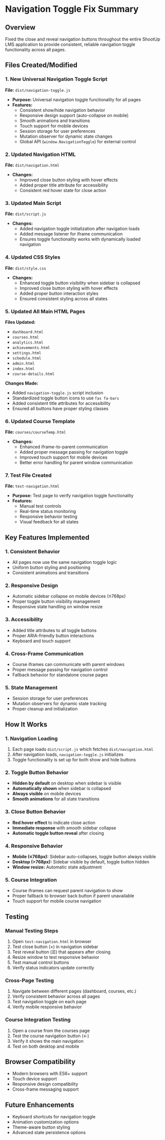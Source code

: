 # Navigation Toggle Fix Summary

## Overview
Fixed the close and reveal navigation buttons throughout the entire ShootUp LMS application to provide consistent, reliable navigation toggle functionality across all pages.

## Files Created/Modified

### 1. New Universal Navigation Toggle Script
**File:** `dist/navigation-toggle.js`
- **Purpose:** Universal navigation toggle functionality for all pages
- **Features:**
  - Consistent show/hide navigation behavior
  - Responsive design support (auto-collapse on mobile)
  - Smooth animations and transitions
  - Touch support for mobile devices
  - Session storage for user preferences
  - Mutation observer for dynamic state changes
  - Global API (`window.NavigationToggle`) for external control

### 2. Updated Navigation HTML
**File:** `dist/navigation.html`
- **Changes:** 
  - Improved close button styling with hover effects
  - Added proper title attribute for accessibility
  - Consistent red hover state for close action

### 3. Updated Main Script
**File:** `dist/script.js`
- **Changes:**
  - Added navigation toggle initialization after navigation loads
  - Added message listener for iframe communication
  - Ensures toggle functionality works with dynamically loaded navigation

### 4. Updated CSS Styles
**File:** `dist/style.css`
- **Changes:**
  - Enhanced toggle button visibility when sidebar is collapsed
  - Improved close button styling with hover effects
  - Added proper button interaction styles
  - Ensured consistent styling across all states

### 5. Updated All Main HTML Pages
**Files Updated:**
- `dashboard.html`
- `courses.html`
- `analytics.html`
- `achievements.html`
- `settings.html`
- `schedule.html`
- `admin.html`
- `index.html`
- `course-details.html`

**Changes Made:**
- Added `navigation-toggle.js` script inclusion
- Standardized toggle button icons to use `fas fa-bars`
- Added consistent title attributes for accessibility
- Ensured all buttons have proper styling classes

### 6. Updated Course Template
**File:** `courses/courseTemp.html`
- **Changes:**
  - Enhanced iframe-to-parent communication
  - Added proper message passing for navigation toggle
  - Improved touch support for mobile devices
  - Better error handling for parent window communication

### 7. Test File Created
**File:** `test-navigation.html`
- **Purpose:** Test page to verify navigation toggle functionality
- **Features:**
  - Manual test controls
  - Real-time status monitoring
  - Responsive behavior testing
  - Visual feedback for all states

## Key Features Implemented

### 1. Consistent Behavior
- All pages now use the same navigation toggle logic
- Uniform button styling and positioning
- Consistent animations and transitions

### 2. Responsive Design
- Automatic sidebar collapse on mobile devices (≤768px)
- Proper toggle button visibility management
- Responsive state handling on window resize

### 3. Accessibility
- Added title attributes to all toggle buttons
- Proper ARIA-friendly button interactions
- Keyboard and touch support

### 4. Cross-Frame Communication
- Course iframes can communicate with parent windows
- Proper message passing for navigation control
- Fallback behavior for standalone course pages

### 5. State Management
- Session storage for user preferences
- Mutation observers for dynamic state tracking
- Proper cleanup and initialization

## How It Works

### 1. Navigation Loading
1. Each page loads `dist/script.js` which fetches `dist/navigation.html`
2. After navigation loads, `navigation-toggle.js` initializes
3. Toggle functionality is set up for both show and hide buttons

### 2. Toggle Button Behavior
- **Hidden by default** on desktop when sidebar is visible
- **Automatically shown** when sidebar is collapsed
- **Always visible** on mobile devices
- **Smooth animations** for all state transitions

### 3. Close Button Behavior
- **Red hover effect** to indicate close action
- **Immediate response** with smooth sidebar collapse
- **Automatic toggle button reveal** after closing

### 4. Responsive Behavior
- **Mobile (≤768px):** Sidebar auto-collapses, toggle button always visible
- **Desktop (>768px):** Sidebar visible by default, toggle button hidden
- **Window resize:** Automatic state adjustment

### 5. Course Integration
- Course iframes can request parent navigation to show
- Proper fallback to browser back button if parent unavailable
- Touch support for mobile course navigation

## Testing

### Manual Testing Steps
1. Open `test-navigation.html` in browser
2. Test close button (×) in navigation sidebar
3. Test reveal button (☰) that appears after closing
4. Resize window to test responsive behavior
5. Test manual control buttons
6. Verify status indicators update correctly

### Cross-Page Testing
1. Navigate between different pages (dashboard, courses, etc.)
2. Verify consistent behavior across all pages
3. Test navigation toggle on each page
4. Verify mobile responsive behavior

### Course Integration Testing
1. Open a course from the courses page
2. Test the course navigation button (←)
3. Verify it shows the main navigation
4. Test on both desktop and mobile

## Browser Compatibility
- Modern browsers with ES6+ support
- Touch device support
- Responsive design compatibility
- Cross-frame messaging support

## Future Enhancements
- Keyboard shortcuts for navigation toggle
- Animation customization options
- Theme-aware button styling
- Advanced state persistence options
